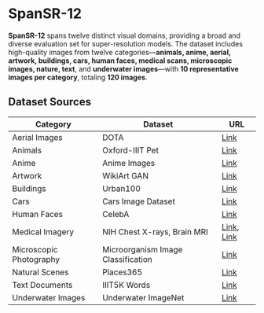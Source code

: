 # SpanSR-12

**SpanSR-12** spans twelve distinct visual domains, providing a broad and diverse evaluation set for super-resolution models. The dataset includes high-quality images from twelve categories—**animals, anime, aerial, artwork, buildings, cars, human faces, medical scans, microscopic images, nature, text**, and **underwater images**—with **10 representative images per category**, totaling **120 images**.

## Dataset Sources

| **Category**            | **Dataset**                        | **URL**                                                                                                                                                          |
| ----------------------- | ---------------------------------- | ---------------------------------------------------------------------------------------------------------------------------------------------------------------- |
| Aerial Images           | DOTA                               | [Link](https://www.kaggle.com/datasets/chandlertimm/dota-data)                                                                                                   |
| Animals                 | Oxford-IIIT Pet                    | [Link](https://www.kaggle.com/datasets/tanlikesmath/the-oxfordiiit-pet-dataset)                                                                                  |
| Anime                   | Anime Images                       | [Link](https://www.kaggle.com/datasets/diraizel/anime-images-dataset)                                                                                            |
| Artwork                 | WikiArt GAN                        | [Link](https://www.kaggle.com/datasets/prasoonkottarathil/wikiart-gan)                                                                                           |
| Buildings               | Urban100                           | [Link](https://www.kaggle.com/datasets/harshraone/urban100)                                                                                                                     |
| Cars                    | Cars Image Dataset                 | [Link](https://www.kaggle.com/datasets/kshitij192/cars-image-dataset)                                                                                            |
| Human Faces             | CelebA                             | [Link](https://www.kaggle.com/datasets/jessicali9530/celeba-dataset)                                                                                             |
| Medical Imagery         | NIH Chest X-rays, Brain MRI        | [Link](https://www.kaggle.com/datasets/nih-chest-xrays/sample/data), [Link](https://www.kaggle.com/datasets/navoneel/brain-mri-images-for-brain-tumor-detection) |
| Microscopic Photography | Microorganism Image Classification | [Link](https://www.kaggle.com/datasets/mdwaquarazam/microorganism-image-classification)                                                                          |
| Natural Scenes          | Places365                          | [Link](https://www.kaggle.com/datasets/pankajkumar2002/places365)                                                                                                |
| Text Documents          | IIIT5K Words                       | [Link](https://www.kaggle.com/datasets/prathmeshzade/iiit5k-words)                                                                                               |
| Underwater Images       | Underwater ImageNet                | [Link](https://www.kaggle.com/datasets/karimraoufmostafa/underwater-imagenet-dataset)                                                                            |
